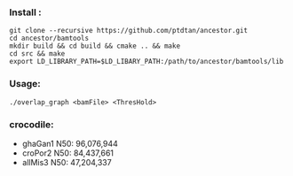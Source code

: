 ### Install :
    git clone --recursive https://github.com/ptdtan/ancestor.git
    cd ancestor/bamtools
    mkdir build && cd build && cmake .. && make
    cd src && make
    export LD_LIBRARY_PATH=$LD_LIBARY_PATH:/path/to/ancestor/bamtools/lib
### Usage:
    ./overlap_graph <bamFile> <ThresHold>


### crocodile:
- ghaGan1 N50: 96,076,944
- croPor2 N50: 84,437,661
- allMis3 N50: 47,204,337
